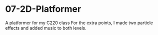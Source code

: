 # 07-2D-Platformer
A platformer for my C220 class
For the extra points, I made two particle effects and added music to both levels.
